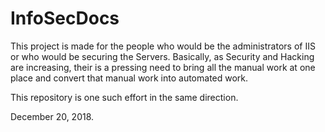 # InfoSecDocs
This project is made for the people who would be the administrators of IIS or who would be securing the Servers. Basically, as Security and Hacking are increasing, their is a pressing need to bring all the manual work at one place and convert that manual work into automated work.  

This repository is one such effort in the same direction. 

December 20, 2018.
